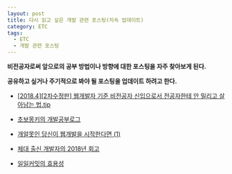 ```yaml
---
layout: post
title: 다시 읽고 싶은 개발 관련 포스팅(지속 업데이트)
category: ETC
tags:
  - ETC
  - 개발 관련 포스팅
---
```




**비전공자로써 앞으로의 공부 방법이나 방향에 대한 포스팅을 자주 찾아보게 된다.**

**공유하고 싶거나 주기적으로 봐야 될 포스팅을 업데이트 하려고 한다.**





- [[2018.4][2차수정판] 웹개발자 기준 비전공자 신입으로서 전공자한테 안 밀리고 살아남는 법.tip](https://okky.kr/article/372485)
- [초보몽키의 개발공부로그](https://wayhome25.github.io/)

- [개알못인 당신이 웹개발을 시작한다면 (1)](https://medium.com/happyprogrammer-in-jeju/%EA%B0%9C%EC%95%8C%EB%AA%BB%EC%9D%B8-%EB%8B%B9%EC%8B%A0%EC%9D%B4-%EC%9B%B9%EA%B0%9C%EB%B0%9C%EC%9D%84-%EC%8B%9C%EC%9E%91%ED%95%9C%EB%8B%A4%EB%A9%B4-1-9415c014a130)

- [체대 출신 개발자의 2018년 회고](https://ryan-han.com/post/2018/essay/memoirs2018/?fbclid=IwAR13-5nWoKrWaPspFSKi2tHncH5NrDyD5ePkUTLikYSXe6nQ-d_7M3ZXUqg)

- [일일커밋의 효용성](https://jojoldu.tistory.com/402)

